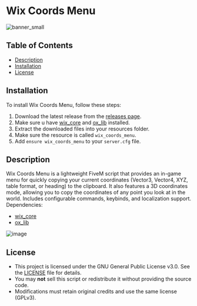 # Wix Coords Menu
![banner_small](https://github.com/user-attachments/assets/b7ac06ab-aee0-41ea-b7c0-d0b3c2cc18b2)

## Table of Contents
- [Description](#description)
- [Installation](#installation)
- [License](#license)

## Installation
To install Wix Coords Menu, follow these steps:
1. Download the latest release from the [releases page](https://github.com/Wix-Development/wix_coords_menu/releases).
2. Make sure u have [wix_core](https://github.com/Wix-Development/wix_core) and [ox_lib](https://github.com/communityox/ox_lib) installed.
3. Extract the downloaded files into your resources folder.
4. Make sure the resource is called `wix_coords_menu`.
5. Add `ensure wix_coords_menu` to your `server.cfg` file.

## Description
Wix Coords Menu is a lightweight FiveM script that provides an in-game menu for quickly copying your current coordinates (Vector3, Vector4, XYZ, table format, or heading) to the clipboard. It also features a 3D coordinates mode, allowing you to copy the coordinates of any point you look at in the world. Includes configurable commands, keybinds, and localization support.
Dependencies:
- [wix_core](https://github.com/Wix-Development/wix_core)
- [ox_lib](https://github.com/communityox/ox_lib)

![image](https://github.com/user-attachments/assets/e9fbc35d-1c4f-4eaf-8cdb-4c08e9da8b56)

## License
- This project is licensed under the GNU General Public License v3.0. See the [LICENSE](LICENSE) file for details.
- You may **not** sell this script or redistribute it without providing the source code.  
- Modifications must retain original credits and use the same license (GPLv3).  
